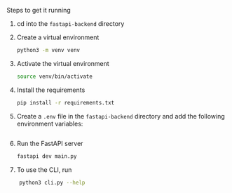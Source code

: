 Steps to get it running
1. cd into the `fastapi-backend` directory
2. Create a virtual environment
    ```bash
    python3 -m venv venv
    ```
3. Activate the virtual environment
    ```bash
    source venv/bin/activate
    ```
3. Install the requirements
    ```bash
    pip install -r requirements.txt
    ```
4. Create a `.env` file in the `fastapi-backend` directory and add the following environment variables:
    ```bash
    ```
5. Run the FastAPI server
    ```bash
    fastapi dev main.py
    ```

6. To use the CLI, run
```bash
    python3 cli.py --help
```

